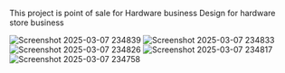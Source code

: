 This project is point of sale for Hardware business
Design for hardware store business


![Screenshot 2025-03-07 234839](https://github.com/user-attachments/assets/6b468362-c583-4940-874e-e57bbfa1d457)
![Screenshot 2025-03-07 234833](https://github.com/user-attachments/assets/23673761-7f81-45dc-bcb2-b2693f9874c9)
![Screenshot 2025-03-07 234826](https://github.com/user-attachments/assets/bc4ee208-5545-49f1-bf52-7d20ccc1fd54)
![Screenshot 2025-03-07 234817](https://github.com/user-attachments/assets/aaee41f0-ba24-4a82-9d7d-e14372864701)
![Screenshot 2025-03-07 234758](https://github.com/user-attachments/assets/d51ec353-5890-482f-a458-abc34a5e0a6d)
